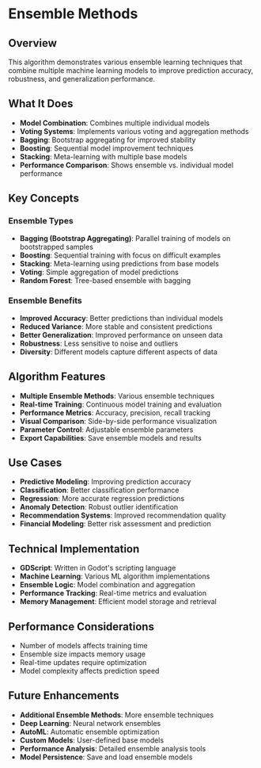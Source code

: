 # Ensemble Methods

## Overview
This algorithm demonstrates various ensemble learning techniques that combine multiple machine learning models to improve prediction accuracy, robustness, and generalization performance.

## What It Does
- **Model Combination**: Combines multiple individual models
- **Voting Systems**: Implements various voting and aggregation methods
- **Bagging**: Bootstrap aggregating for improved stability
- **Boosting**: Sequential model improvement techniques
- **Stacking**: Meta-learning with multiple base models
- **Performance Comparison**: Shows ensemble vs. individual model performance

## Key Concepts

### Ensemble Types
- **Bagging (Bootstrap Aggregating)**: Parallel training of models on bootstrapped samples
- **Boosting**: Sequential training with focus on difficult examples
- **Stacking**: Meta-learning using predictions from base models
- **Voting**: Simple aggregation of model predictions
- **Random Forest**: Tree-based ensemble with bagging

### Ensemble Benefits
- **Improved Accuracy**: Better predictions than individual models
- **Reduced Variance**: More stable and consistent predictions
- **Better Generalization**: Improved performance on unseen data
- **Robustness**: Less sensitive to noise and outliers
- **Diversity**: Different models capture different aspects of data

## Algorithm Features
- **Multiple Ensemble Methods**: Various ensemble techniques
- **Real-time Training**: Continuous model training and evaluation
- **Performance Metrics**: Accuracy, precision, recall tracking
- **Visual Comparison**: Side-by-side performance visualization
- **Parameter Control**: Adjustable ensemble parameters
- **Export Capabilities**: Save ensemble models and results

## Use Cases
- **Predictive Modeling**: Improving prediction accuracy
- **Classification**: Better classification performance
- **Regression**: More accurate regression predictions
- **Anomaly Detection**: Robust outlier identification
- **Recommendation Systems**: Improved recommendation quality
- **Financial Modeling**: Better risk assessment and prediction

## Technical Implementation
- **GDScript**: Written in Godot's scripting language
- **Machine Learning**: Various ML algorithm implementations
- **Ensemble Logic**: Model combination and aggregation
- **Performance Tracking**: Real-time metrics and evaluation
- **Memory Management**: Efficient model storage and retrieval

## Performance Considerations
- Number of models affects training time
- Ensemble size impacts memory usage
- Real-time updates require optimization
- Model complexity affects prediction speed

## Future Enhancements
- **Additional Ensemble Methods**: More ensemble techniques
- **Deep Learning**: Neural network ensembles
- **AutoML**: Automatic ensemble optimization
- **Custom Models**: User-defined base models
- **Performance Analysis**: Detailed ensemble analysis tools
- **Model Persistence**: Save and load ensemble models
